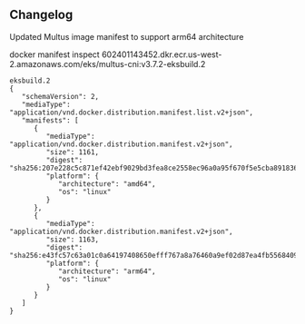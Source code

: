 ## Changelog

Updated Multus image manifest to support arm64 architecture

docker manifest inspect 602401143452.dkr.ecr.us-west-2.amazonaws.com/eks/multus-cni:v3.7.2-eksbuild.2
```
eksbuild.2
{
   "schemaVersion": 2,
   "mediaType": "application/vnd.docker.distribution.manifest.list.v2+json",
   "manifests": [
      {
         "mediaType": "application/vnd.docker.distribution.manifest.v2+json",
         "size": 1161,
         "digest": "sha256:207e228c5c871ef42ebf9029bd3fea8ce2558ec96a0a95f670f5e5cba891836d",
         "platform": {
            "architecture": "amd64",
            "os": "linux"
         }
      },
      {
         "mediaType": "application/vnd.docker.distribution.manifest.v2+json",
         "size": 1163,
         "digest": "sha256:e43fc57c63a01c0a64197408650efff767a8a76460a9ef02d87ea4fb5568409e",
         "platform": {
            "architecture": "arm64",
            "os": "linux"
         }
      }
   ]
}
```
